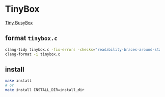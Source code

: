 # TinyBox
[Tiny BusyBox](https://github.com/growth15/TinyBox)

## format `tinybox.c`

```bash
clang-tidy tinybox.c -fix-errors -checks="readability-braces-around-statements"
clang-format -i tinybox.c
```

## install

```bash
make install
# or
make install INSTALL_DIR=install_dir
```
